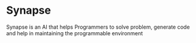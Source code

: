 # Synapse
Synapse is an AI that helps Programmers to solve problem, generate code and help in maintaining the programmable environment

